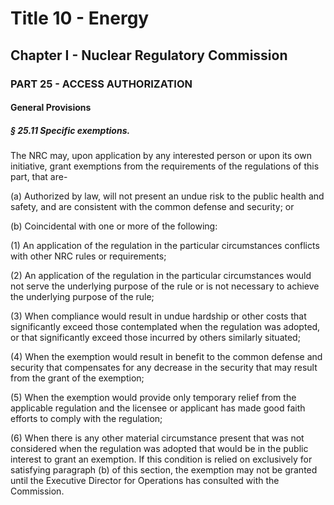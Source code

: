 
# Title 10 - Energy
## Chapter I - Nuclear Regulatory Commission
### PART 25 - ACCESS AUTHORIZATION
#### General Provisions
##### § 25.11 Specific exemptions.

The NRC may, upon application by any interested person or upon its own initiative, grant exemptions from the requirements of the regulations of this part, that are-

(a) Authorized by law, will not present an undue risk to the public health and safety, and are consistent with the common defense and security; or

(b) Coincidental with one or more of the following:

(1) An application of the regulation in the particular circumstances conflicts with other NRC rules or requirements;

(2) An application of the regulation in the particular circumstances would not serve the underlying purpose of the rule or is not necessary to achieve the underlying purpose of the rule;

(3) When compliance would result in undue hardship or other costs that significantly exceed those contemplated when the regulation was adopted, or that significantly exceed those incurred by others similarly situated;

(4) When the exemption would result in benefit to the common defense and security that compensates for any decrease in the security that may result from the grant of the exemption;

(5) When the exemption would provide only temporary relief from the applicable regulation and the licensee or applicant has made good faith efforts to comply with the regulation;

(6) When there is any other material circumstance present that was not considered when the regulation was adopted that would be in the public interest to grant an exemption. If this condition is relied on exclusively for satisfying paragraph (b) of this section, the exemption may not be granted until the Executive Director for Operations has consulted with the Commission.
